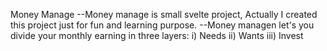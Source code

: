 Money Manage
--Money manage is small svelte project, Actually I created this project just for fun and learning purpose.
--Money managen let's you divide your monthly earning in three layers:
      i) Needs
     ii) Wants
    iii) Invest